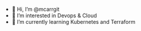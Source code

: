 - 👋 Hi, I’m @mcarrgit
- 👀 I’m interested in Devops & Cloud
- 🌱 I’m currently learning Kubernetes and Terraform
<!---
mcarrgit/mcarrgit is a ✨ special ✨ repository because its `README.md` (this file) appears on your GitHub profile.
You can click the Preview link to take a look at your changes.
--->
